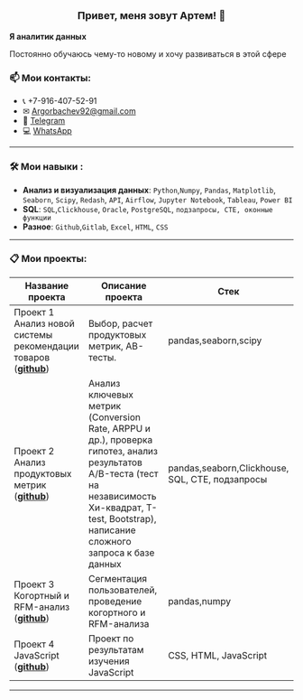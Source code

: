 
### <p align="center" style="font-size: 18px">Привет, меня зовут Артем! 👋</p>
<strong >Я аналитик данных </strong>

Постоянно обучаюсь чему-то новому и хочу развиваться в этой сфере

### 📫 Мои контакты:
* 📞 +7-916-407-52-91
* ✉ [Argorbachev92@gmail.com](mailto:Argorbachev92@gmail.com) 
* 📲 [Telegram](https://t.me/The_Beard_Man)
* 💻 [WhatsApp](https://wa.me/9164075291)

---
### 🛠️ Мои навыки :
- **Анализ и визуализация данных**: `Python`,`Numpy`, `Pandas`, `Matplotlib`, `Seaborn`, `Scipy`, `Redash`, `API`, `Airflow`, `Jupyter Notebook`, `Tableau`, `Power BI`
- **SQL**: `SQL`,`Clickhouse`, `Oracle`, `PostgreSQL`, `подзапросы, CTE, оконные функции`
- **Разное**: `Github`,`Gitlab`, `Excel`, `HTML`, `CSS`
---
 
### 📋 Мои проекты:
  
|Название проекта| Описание проекта| Стек|
|----------------|-----------------|-----|
|Проект 1  Анализ новой системы рекомендации товаров (__[github](https://github.com/Artgorbachev92/New_system_recommendations)__)|Выбор, расчет продуктовых метрик, АВ-тесты. |pandas,seaborn,scipy|
|Проект 2 Анализ продуктовых метрик  (__[github](https://github.com/Artgorbachev92/Students)__)|Анализ ключевых метрик (Conversion Rate, ARPPU и др.), проверка гипотез, анализ результатов А/B-теста (тест на независимость Хи-квадрат, T-test, Bootstrap), написание сложного запроса к базе данных|pandas,seaborn,Clickhouse, SQL, CTE, подзапросы|
|Проект 3 Когортный и RFM-анализ  (__[github](https://github.com/Artgorbachev92/Cohort_and_RFM)__)|Сегментация пользователей, проведение когортного и RFM-анализа|pandas,numpy|
|Проект 4 JavaScript  (__[github](https://github.com/Artgorbachev92/food_project)__)| Проект по результатам изучения JavaScript | CSS, HTML, JavaScript|



<hr>

